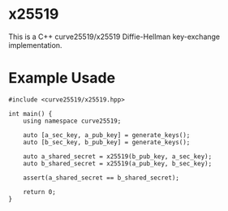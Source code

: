 # x25519
This is a C++ curve25519/x25519 Diffie-Hellman key-exchange implementation.

# Example Usade
```
#include <curve25519/x25519.hpp>

int main() {
    using namespace curve25519;

    auto [a_sec_key, a_pub_key] = generate_keys();
    auto [b_sec_key, b_pub_key] = generate_keys();

    auto a_shared_secret = x25519(b_pub_key, a_sec_key);
    auto b_shared_secret = x25519(a_pub_key, b_sec_key);

    assert(a_shared_secret == b_shared_secret);

    return 0;
}
```